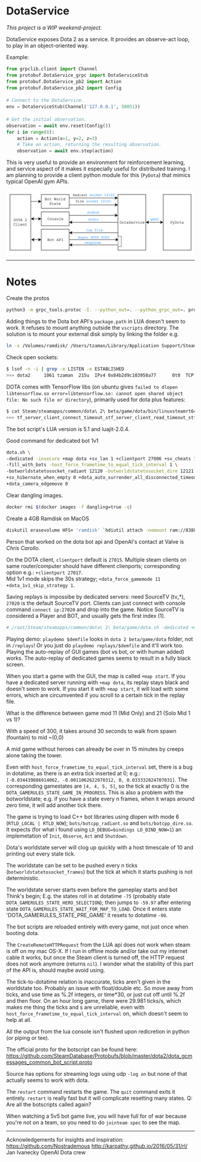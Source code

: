 # DotaService

_This project is a WIP weekend-project._

DotaService exposes Dota 2 as a service. It provides an observe-act loop, to play in an object-oriented way.

Example:

```py
from grpclib.client import Channel
from protobuf.DotaService_grpc import DotaServiceStub
from protobuf.DotaService_pb2 import Action
from protobuf.DotaService_pb2 import Config

# Connect to the DotaService.
env = DotaServiceStub(Channel('127.0.0.1', 50051))

# Get the initial observation.
observation = await env.reset(Config())
for i in range(8):
    action = Action(x=1, y=2, z=3)
    # Take an action, returning the resulting observation.
    observation = await env.step(action)
```

This is very useful to provide an environment for reinforcement learning, and service aspect of it makes it
especially useful for distributed training. I am planning to provide a client python
module for this (`PyDota`) that mimics typical OpenAI gym APIs.

<div style="text-align:center">
<img src="dotaservice.png" alt="dotaservice connections" width="680"/>
</div>

---

# Notes


Create the protos

```sh
python3 -m grpc_tools.protoc -I. --python_out=. --python_grpc_out=. protobuf/*.proto
```

Adding things to the Dota bot API's `package.path` in LUA doesn't seem to work. It refuses to
mount anything outside the `vscripts` directory. The solution is to mount your external disk simply
by linking the folder e.g.
```sh
ln -s /Volumes/ramdisk/ /Users/tzaman/Library/Application Support/Steam/SteamApps/common/dota 2 beta/game/dota/scripts/vscripts
```


Check open sockets:
```sh
$ lsof -n -i | grep -e LISTEN -e ESTABLISHED
>>> dota2     1061 tzaman  215u  IPv4 0x84b2d9c103958a77      0t0  TCP *:12120 (LISTEN)
```

DOTA comes with TensorFlow libs (on ubuntu gives `failed to dlopen libtensorflow.so error=libtensorflow.so: cannot open shared object file: No such file or directory`), primarily used for dota plus features:

```sh
$ cat Steam/steamapps/common/dota\ 2\ beta/game/dota/bin/linuxsteamrt64/libserver.so | grep -a tensorflow
>>> tf_server_client_connect_timeout_stf_server_client_read_timeout_stf_server_client_write_timeout_stf_server_stats_spew_interval_sdota_suggest_spew_pregame_itemsdota_suggest_spew_win_probabilitydota_suggest_spew_win_probability_chatdota_suggest_pregame_items_reductiondota_suggest_pregame_items_thresholddota_suggest_item_sequence_allow_thresholddota_suggest_item_sequence_threshold_startdota_suggest_item_sequence_threshold_fulldota_suggest_item_sequence_other_option_multiplierdota_suggest_item_sequence_dupe_multiplierdota_suggest_lane_trilane_penaltydota_suggest_win_probability_interval
```

The bot script's LUA version is 5.1 and luajit-2.0.4.

Good command for dedicated bot 1v1
```sh
dota.sh \
-dedicated -insecure +map dota +sv_lan 1 +clientport 27006 +sv_cheats 1 \
-fill_with_bots -host_force_frametime_to_equal_tick_interval 1 \
-botworldstatetosocket_radiant 12120 -botworldstatetosocket_dire 12121 -botworldstatetosocket_frames 5 -botworldstatesocket_threaded \
+sv_hibernate_when_empty 0 +dota_auto_surrender_all_disconnected_timeout 180 +host_timescale 1 \
+dota_camera_edgemove 0
```

Clear dangling images.
```sh
docker rmi $(docker images -f dangling=true -q)
```

Create a 4GB Ramdisk on MacOS
```sh
diskutil erasevolume HFS+ 'ramdisk' `hdiutil attach -nomount ram://8388608`
```

Person that worked on the dota bot api and OpenAI's contact at Valve is _Chris Carollo_.

On the DOTA client, `clientport` default is `27015`. Multiple steam clients on same router/computer should
have different clienports; corresponding option e.g.: `+clientport 27017`.
\
Mid 1v1 mode skips the 30s strategy; `+dota_force_gamemode 11 +dota_1v1_skip_strategy 1`.

Saving replays is impossibe by dedicated servers: need SourceTV (tv_*), `27020` is the default SourceTV port.
Clients can just connect with console command `connect ip:27020` and drop into the game.
Notice SourceTV is considered a Player and BOT, and usually gets the first index (1).

```sh
# /root/Steam/steamapps/common/dota\ 2\ beta/game/dota.sh -dedicated +map dota +sv_lan 1 +sv_hibernate_when_empty 0 +dota_auto_surrender_all_disconnected_timeout 180 +tv_enable 1 +tv_autorecord 1 +tv_dota_auto_record_stressbots 1 +tv_delay 0 +dota_force_gamemode 11 +dota_force_upload_match_stats 1
```
Playing demo: `playdemo $demfile` looks in `dota 2 beta/game/dota` folder, not in `/replays`!
Or you just do `playdemo replays/$demfile` and it'll work too.
Playing the auto-replay of GUI games (bot vs bot, or with human added) works. The auto-replay
of dedicated games seems to result in a fully black screen.

When you start a game with the GUI, the map is called `+map start`. If you have a dedicated
server running with `+map dota`, its replay stays black and doesn't seem to work. If you start it
with `+map start`, it will load with some errors, which are circumvented if you scroll to a certain
tick in the replay file.

What is the difference between game mod 11 (Mid Only) and 21 (Solo Mid 1 vs 1)?

With a speed of 300, it takes around 30 seconds to walk from spawn (fountain) to mid ~(0,0)

A mid game without heroes can already be over in 15 minutes by creeps alone taking the tower.

Even with `host_force_frametime_to_equal_tick_interval` set, there is a bug in dotatime, as there
is an extra tick inserted at 0; e.g.: `[-0.034439086914062, -0.0011062622070312, 0, 0.033332824707031]`.
The corresponding gamestates are `[4, 4, 5, 5]`, so the tick at exactly 0 is the `DOTA_GAMERULES_STATE_GAME_IN_PROGRESS`.
This is also a problem with the botworldstate; e.g. if you have a state every n frames, when it wraps
around zero time, it will add another tick there.

The game is trying to load C++ bot libraries using
dlopen with mode 6 (`RTLD_LOCAL | RTLD_NOW`); `bots/botcpp_radiant.so` and `bots/botcpp_dire.so`.
It expects (for what i found using `LD_DEBUG=bindings LD_BIND_NOW=1`) an implemetation of `Init`,
`Observe`, `Act` and `Shutdown`.

Dota's worldstate server will clog up quickly with a host timescale of 10 and printing out every state
tick.

The worldstate can be set to be pushed every n ticks (`botworldstatetosocket_frames`) but the
tick at which it starts pushing is not deterministic.

The worldstate server starts even before the gameplay starts and bot Think's begin;
E.g. the states roll in at  dotatime `-75` (probably state `DOTA_GAMERULES_STATE_HERO_SELECTION`);
then jumps to `-59.97` after entering state `DOTA_GAMERULES_STATE_WAIT_FOR_MAP_TO_LOAD`.
Once it enters state 'DOTA_GAMERULES_STATE_PRE_GAME' it resets to dotatime `-90`.

The bot scripts are reloaded entirely with every game, not just once when booting dota.

The `CreateRemoteHTTPRequest` from the LUA api does not work when steam is off on my mac OS-X.
If I run in offline mode and/or take out my internet cable it works, but once the Steam client is
turned off, the HTTP request does not work anymore (returns `nil`). I wonder what the stability of
this part of the API is, should maybe avoid using.


The tick-to-dotatime relation is inaccurate, ticks aren't given in the worldstate too. Probably
an issue with float/double etc. So move away from ticks, and use time as %.2f integers, or time*30,
or just cut off until %.2f and then floor. On an hour long game, there were 29.981 ticks/s, which
makes me thing the ticks and s are unreliable, even with `host_force_frametime_to_equal_tick_interval` on,
which doesn't seem to help at all.

All the output from the lua console isn't flushed upon redicretion in python (or piping or tee).

The official proto for the botscript can be found here:
https://github.com/SteamDatabase/Protobufs/blob/master/dota2/dota_gcmessages_common_bot_script.proto

Source has options for streaming logs using udp `-log on` but none of that actually seems to work
with dota.

The `restart` command restarts the game. The `quit` command exits it entirely. `restart` is really
fast but it will complicate resetting many states. Q: Are all the botscripts called again?

When watching a 5v5 bot game live, you will have full for of war because you're not on a team,
so you need to do `jointeam spec` to see the map.

---

Acknowledgements for insights and inspiration:
https://github.com/Nostrademous
http://karpathy.github.io/2016/05/31/rl/
Jan Ivanecky
OpenAI Dota crew
